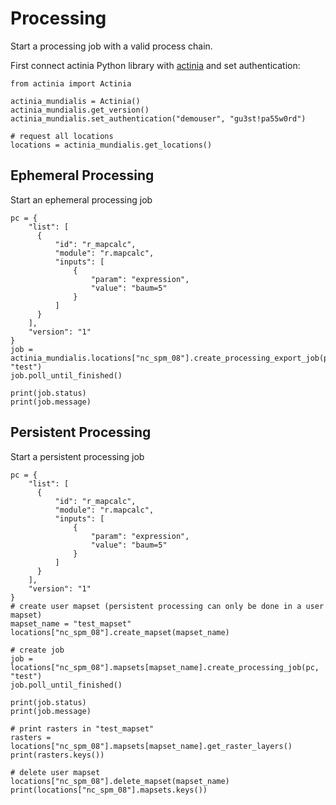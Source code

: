 # Processing

Start a processing job with a valid process chain.

First connect actinia Python library with [actinia](https://actinia.mundialis.de/) and set authentication:
```
from actinia import Actinia

actinia_mundialis = Actinia()
actinia_mundialis.get_version()
actinia_mundialis.set_authentication("demouser", "gu3st!pa55w0rd")

# request all locations
locations = actinia_mundialis.get_locations()
```

## Ephemeral Processing

Start an ephemeral processing job
```
pc = {
    "list": [
      {
          "id": "r_mapcalc",
          "module": "r.mapcalc",
          "inputs": [
              {
                  "param": "expression",
                  "value": "baum=5"
              }
          ]
      }
    ],
    "version": "1"
}
job = actinia_mundialis.locations["nc_spm_08"].create_processing_export_job(pc, "test")
job.poll_until_finished()

print(job.status)
print(job.message)
```


## Persistent Processing

Start a persistent processing job
```
pc = {
    "list": [
      {
          "id": "r_mapcalc",
          "module": "r.mapcalc",
          "inputs": [
              {
                  "param": "expression",
                  "value": "baum=5"
              }
          ]
      }
    ],
    "version": "1"
}
# create user mapset (persistent processing can only be done in a user mapset)
mapset_name = "test_mapset"
locations["nc_spm_08"].create_mapset(mapset_name)

# create job
job = locations["nc_spm_08"].mapsets[mapset_name].create_processing_job(pc, "test")
job.poll_until_finished()

print(job.status)
print(job.message)

# print rasters in "test_mapset"
rasters = locations["nc_spm_08"].mapsets[mapset_name].get_raster_layers()
print(rasters.keys())

# delete user mapset
locations["nc_spm_08"].delete_mapset(mapset_name)
print(locations["nc_spm_08"].mapsets.keys())
```
